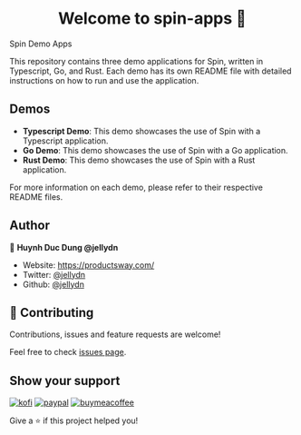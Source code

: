 <h1 align="center">Welcome to spin-apps 👋</h1>
<p>
  Spin Demo Apps
</p>

This repository contains three demo applications for Spin, written in Typescript, Go, and Rust. Each demo has its own README file with detailed instructions on how to run and use the application.

## Demos

- **Typescript Demo**: This demo showcases the use of Spin with a Typescript application.
- **Go Demo**: This demo showcases the use of Spin with a Go application.
- **Rust Demo**: This demo showcases the use of Spin with a Rust application.

For more information on each demo, please refer to their respective README files.

## Author

👤 **Huynh Duc Dung @jellydn**

- Website: https://productsway.com/
- Twitter: [@jellydn](https://twitter.com/jellydn)
- Github: [@jellydn](https://github.com/jellydn)

## 🤝 Contributing

Contributions, issues and feature requests are welcome!

Feel free to check [issues page](https://github.com/jellydn/new-web-app/issues).

## Show your support

[![kofi](https://img.shields.io/badge/Ko--fi-F16061?style=for-the-badge&logo=ko-fi&logoColor=white)](https://ko-fi.com/dunghd)
[![paypal](https://img.shields.io/badge/PayPal-00457C?style=for-the-badge&logo=paypal&logoColor=white)](https://paypal.me/dunghd)
[![buymeacoffee](https://img.shields.io/badge/Buy_Me_A_Coffee-FFDD00?style=for-the-badge&logo=buy-me-a-coffee&logoColor=black)](https://www.buymeacoffee.com/dunghd)

Give a ⭐️ if this project helped you!
